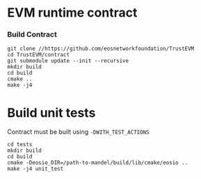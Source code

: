 # EVM runtime contract

### Build Contract
```
git clone //https://github.com/eosnetworkfoundation/TrustEVM
cd TrustEVM/contract
git submodule update --init --recursive
mkdir build
cd build
cmake ..
make -j4
```


# Build unit tests
Contract must be built using `-DWITH_TEST_ACTIONS`
```
cd tests
mkdir build
cd build
cmake -Deosio_DIR=/path-to-mandel/build/lib/cmake/eosio ..
make -j4 unit_test
```
